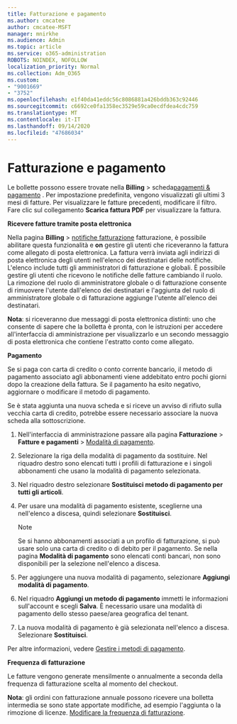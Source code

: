 ```yaml
---
title: Fatturazione e pagamento
ms.author: cmcatee
author: cmcatee-MSFT
manager: mnirkhe
ms.audience: Admin
ms.topic: article
ms.service: o365-administration
ROBOTS: NOINDEX, NOFOLLOW
localization_priority: Normal
ms.collection: Adm_O365
ms.custom:
- "9001669"
- "3752"
ms.openlocfilehash: e1f40da41eddc56c8086881a426bddb363c92446
ms.sourcegitcommit: c6692ce0fa1358ec3529e59ca0ecdfdea4cdc759
ms.translationtype: MT
ms.contentlocale: it-IT
ms.lasthandoff: 09/14/2020
ms.locfileid: "47686034"
---
```

# <a name="billing-and-payment"></a>Fatturazione e pagamento

Le bollette possono essere trovate nella **Billing**  >  scheda[pagamenti & pagamento](https://go.microsoft.com/fwlink/p/?linkid=848039) .  Per impostazione predefinita, vengono visualizzati gli ultimi 3 mesi di fatture.  Per visualizzare le fatture precedenti, modificare il filtro.  Fare clic sul collegamento **Scarica fattura PDF** per visualizzare la fattura.

**Ricevere fatture tramite posta elettronica**

Nella pagina **Billing**  >  [notifiche fatturazione](https://go.microsoft.com/fwlink/p/?linkid=853212) fatturazione, è possibile abilitare questa funzionalità e **on** gestire gli utenti che riceveranno la fattura come allegato di posta elettronica. La fattura verrà inviata agli indirizzi di posta elettronica degli utenti nell'elenco dei destinatari delle notifiche. L'elenco include tutti gli amministratori di fatturazione e globali.  È possibile gestire gli utenti che ricevono le notifiche delle fatture cambiando il ruolo.  La rimozione del ruolo di amministratore globale o di fatturazione consente di rimuovere l'utente dall'elenco dei destinatari e l'aggiunta del ruolo di amministratore globale o di fatturazione aggiunge l'utente all'elenco dei destinatari.

**Nota**: si riceveranno due messaggi di posta elettronica distinti: uno che consente di sapere che la bolletta è pronta, con le istruzioni per accedere all'interfaccia di amministrazione per visualizzarlo e un secondo messaggio di posta elettronica che contiene l'estratto conto come allegato.

**Pagamento**

Se si paga con carta di credito o conto corrente bancario, il metodo di pagamento associato agli abbonamenti viene addebitato entro pochi giorni dopo la creazione della fattura. Se il pagamento ha esito negativo, aggiornare o modificare il metodo di pagamento.

Se è stata aggiunta una nuova scheda e si riceve un avviso di rifiuto sulla vecchia carta di credito, potrebbe essere necessario associare la nuova scheda alla sottoscrizione.

1. Nell'interfaccia di amministrazione passare alla pagina **Fatturazione** > **Fatture e pagamenti** > [Modalità di pagamento](https://go.microsoft.com/fwlink/p/?linkid=2018806).

2. Selezionare la riga della modalità di pagamento da sostituire. Nel riquadro destro sono elencati tutti i profili di fatturazione e i singoli abbonamenti che usano la modalità di pagamento selezionata.

3. Nel riquadro destro selezionare **Sostituisci metodo di pagamento per tutti gli articoli**.

4. Per usare una modalità di pagamento esistente, sceglierne una nell'elenco a discesa, quindi selezionare **Sostituisci**.

    > [!NOTE]
    > Se si hanno abbonamenti associati a un profilo di fatturazione, si può usare solo una carta di credito o di debito per il pagamento. Se nella pagina **Modalità di pagamento** sono elencati conti bancari, non sono disponibili per la selezione nell'elenco a discesa.

5. Per aggiungere una nuova modalità di pagamento, selezionare **Aggiungi modalità di pagamento**.

6. Nel riquadro **Aggiungi un metodo di pagamento** immetti le informazioni sull'account e scegli **Salva**. È necessario usare una modalità di pagamento dello stesso paese/area geografica del tenant.

7. La nuova modalità di pagamento è già selezionata nell'elenco a discesa. Selezionare **Sostituisci**.

Per altre informazioni, vedere [Gestire i metodi di pagamento](https://docs.microsoft.com/microsoft-365/commerce/billing-and-payments/manage-payment-methods).

**Frequenza di fatturazione**

Le fatture vengono generate mensilmente o annualmente a seconda della frequenza di fatturazione scelta al momento del checkout.  

**Nota**: gli ordini con fatturazione annuale possono ricevere una bolletta intermedia se sono state apportate modifiche, ad esempio l'aggiunta o la rimozione di licenze. [Modificare la frequenza di fatturazione](https://docs.microsoft.com/microsoft-365/commerce/billing-and-payments/change-payment-frequency).
